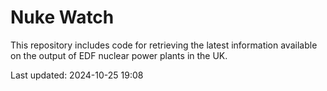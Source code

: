 # Nuke Watch

This repository includes code for retrieving the latest information available on the output of EDF nuclear power plants in the UK.

Last updated: 2024-10-25 19:08